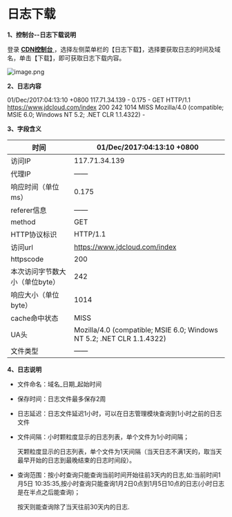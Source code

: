 # **日志下载**

**1、控制台--日志下载说明**

登录 [**CDN控制台** ](https://cdn-console.jdcloud.com/logmanage)，选择左侧菜单栏的【日志下载】，选择要获取日志的时间及域名，单击【下载】，即可获取日志下载内容。

![image.png](https://img1.jcloudcs.com/cms/233c0daa-5be2-4045-8203-47d1c7da692320180109182340.png)

**2、日志内容**

01/Dec/2017:04:13:10 +0800 117.71.34.139 - 0.175 - GET HTTP/1.1 https://www.jdcloud.com/index 200 242 1014 MISS Mozilla/4.0 (compatible; MSIE 6.0; Windows NT 5.2; .NET CLR 1.1.4322) -

**3、字段含义**

| 时间                           | 01/Dec/2017:04:13:10 +0800                                   |
| ------------------------------ | ------------------------------------------------------------ |
| 访问IP                         | 117.71.34.139                                                |
| 代理IP                         | ——                                                            |
| 响应时间（单位ms）             | 0.175                                                        |
| referer信息                    | ——                                                            |
| method                         | GET                                                          |
| HTTP协议标识                   | HTTP/1.1                                                     |
| 访问url                        | https://www.jdcloud.com/index                                |
| httpscode                      | 200                                                          |
| 本次访问字节数大小（单位byte） | 242                                                          |
| 响应大小（单位byte）           | 1014                                                         |
| cache命中状态                  | MISS                                                         |
| UA头                           | Mozilla/4.0 (compatible; MSIE 6.0; Windows NT 5.2; .NET CLR 1.1.4322) |
| 文件类型                       | ——                                                            |

**4、日志说明**

- 文件命名：域名_日期_起始时间

- 保存时间：日志文件最多保存2周

- 日志延迟：日志文件延迟1小时，可以在日志管理模块查询到1小时之前的日志文件

- 文件间隔：小时颗粒度显示的日志列表，单个文件为1小时间隔；

  天颗粒度显示的日志列表，单个文件为1天间隔（当天日志不满1天的，取当天最早开始的日志到最晚结束的日志时间段）。

- 查询范围：按小时查询只能查询当前时间开始往前3天内的日志,如:当前时间1月5日 10:35:35,按小时查询只能查询1月2日0点到1月5日10点的日志(小时日志是在半点之后能查询)；

  按天则能查询除了当天往前30天内的日志.
